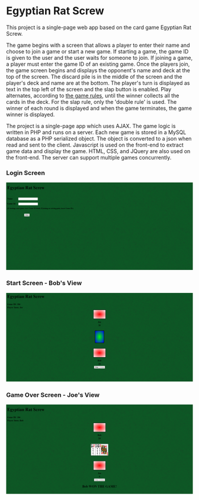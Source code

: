 # Egyptian Rat Screw
This project is a single-page web app based on the card game Egyptian Rat Screw.

The game begins with a screen that allows a player to enter their name and choose to join a game or start a new game. If starting a game, the game ID is given to the user and the user waits for someone to join. If joining a game, a player must enter the game ID of an existing game. Once the players join, the game screen begins and displays the opponent's name and deck at the top of the screen. The discard pile is in the middle of the screen and the player's deck and name are at the bottom. The player's turn is displayed as text in the top left of the screen and the slap button is enabled. Play alternates, according to [the game rules](https://bicyclecards.com/how-to-play/egyptian-rat-screw/), until the winner collects all the cards in the deck. For the slap rule, only the 'double rule' is used. The winner of each round is displayed and when the game terminates, the game winner is displayed.

The project is a single-page app which uses AJAX. The game logic is written in PHP and runs on a server. Each new game is stored in a MySQL database as a PHP serialized object. The object is converted to a json when read and sent to the client. Javascript is used on the front-end to extract game data and display the game. HTML, CSS, and JQuery are also used on the front-end. The server can support multiple games concurrently.

### Login Screen
![Login Screen](screenshots/login.png "Login Screen")

### Start Screen - Bob's View
![Start](screenshots/start.png?raw=true "Start")

### Game Over Screen - Joe's View
![Win Game](screenshots/win_game.png?raw=true "Win Game")
